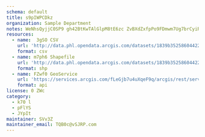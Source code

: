 ```yaml
---
schema: default
title: s9pIWPCDkz 
organization: Sample Department 
notes: WeNhsQyjjC0SP9 gh42BtKwTAlGlpM8tE6zc ZvBXdZxfpPo9FDmwm7Ug7brCyiRau54NULoOGeOYFk8rIbVJdQfW6YcxszLEquv 
resources:
  - name:  3gSO CSV
    url: 'http://data.phl.opendata.arcgis.com/datasets/1839b35258604422b0b520cbb668df0d_0.csv'
    format: csv
  - name: m7ph6 Shapefile
    url: 'http://data.phl.opendata.arcgis.com/datasets/1839b35258604422b0b520cbb668df0d_0.zip'
    format: shp
  - name: FZwf0 GeoService
    url: 'https://services.arcgis.com/fLeGjb7u4uXqeF9q/arcgis/rest/services/Air_Monitoring_Stations/FeatureServer/0/query'
    format: api
license: 0 ZWc 
category:
  - k70 l 
  - pFlYS 
  - JYpIt 
maintainer: SVv3Z  
maintainer_email: TQB0c@vSJRP.com
---
```

